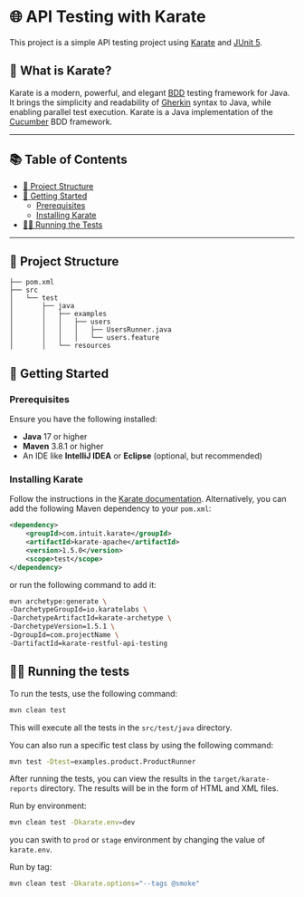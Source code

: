 # 🌐 API Testing with Karate

This project is a simple API testing project using [Karate](https://github.com/karatelabs/karate) and [JUnit 5](https://junit.org/junit5/).

## 🥋 What is Karate?

Karate is a modern, powerful, and elegant [BDD](https://en.wikipedia.org/wiki/Behavior-driven_development) testing framework for Java. It brings the simplicity and readability of [Gherkin](https://cucumber.io/docs/gherkin/reference/) syntax to Java, while enabling parallel test execution. Karate is a Java implementation of the [Cucumber](https://cucumber.io/docs/cucumber/) BDD framework.

---

## 📚 Table of Contents
- [📝 Project Structure](#-project-structure)
- [🚀 Getting Started](#-getting-started)
    - [Prerequisites](#prerequisites)
    - [Installing Karate](#installing-karate)
- [🏃‍♂️ Running the Tests](#-running-the-tests)

---
## 📝 Project Structure

```karate-restful-api-testing 
├── pom.xml
├── src
│   └── test
│       ├── java
│       │   ├── examples
│       │   │   ├── users
│       │   │   │   ├── UsersRunner.java
│       │   │   │   └── users.feature
│       │   └── resources   
```

## 🚀 Getting Started

### Prerequisites

Ensure you have the following installed:

- **Java** 17 or higher
- **Maven** 3.8.1 or higher
- An IDE like **IntelliJ IDEA** or **Eclipse** (optional, but recommended)

### Installing Karate

Follow the instructions in the [Karate documentation](https://github.com/karatelabs/karate#installation). Alternatively, you can add the following Maven dependency to your `pom.xml`:

```xml
<dependency>
    <groupId>com.intuit.karate</groupId>
    <artifactId>karate-apache</artifactId>
    <version>1.5.0</version>
    <scope>test</scope>
</dependency>
```
or run the following command to add it:

```bash
mvn archetype:generate \                                                                                                                                                                                                                                                                                  ─╯
-DarchetypeGroupId=io.karatelabs \
-DarchetypeArtifactId=karate-archetype \
-DarchetypeVersion=1.5.1 \
-DgroupId=com.projectName \
-DartifactId=karate-restful-api-testing 
```
## 🏃‍♂️ Running the tests

To run the tests, use the following command:

```bash
mvn clean test
```

This will execute all the tests in the `src/test/java` directory. 

You can also run a specific test class by using the following command:

```bash
mvn test -Dtest=examples.product.ProductRunner
```

After running the tests, you can view the results in the `target/karate-reports` directory. The results will be in the form of HTML and XML files.

Run by environment:

```bash
mvn clean test -Dkarate.env=dev 
```
you can swith to `prod` or `stage` environment by changing the value of `karate.env`.

Run by tag:

```bash
mvn clean test -Dkarate.options="--tags @smoke"
``` 
